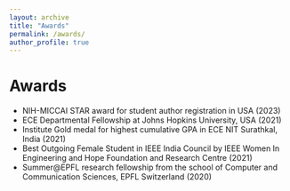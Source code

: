 ```yaml
---
layout: archive
title: "Awards"
permalink: /awards/
author_profile: true
---
```



Awards
====
 
- NIH-MICCAI STAR award for student author registration in USA (2023)
- ECE Departmental Fellowship at Johns Hopkins University, USA (2021)
- Institute Gold medal for highest cumulative GPA in ECE NIT Surathkal, India (2021)
- Best Outgoing Female Student in IEEE India Council by IEEE Women In Engineering and Hope Foundation and Research Centre (2021)
- Summer@EPFL research fellowship from the school of Computer and Communication Sciences, EPFL Switzerland (2020)

